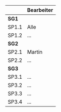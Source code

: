 |  | Bearbeiter |
|--|--|
| **SG1** |  |
|  SP1.1| Alle |
|  SP1.2| ... |
| **SG2** |  |
|  SP2.1| Martin |
|  SP2.2| ... |
| **SG3** |  |
|  SP3.1| ... |
|  SP3.2| ... |
|  SP3.3| ... |
|  SP3.4| ... |
